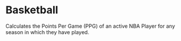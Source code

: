 # Basketball
Calculates the Points Per Game (PPG) of an active NBA Player for any season in which they have played.
